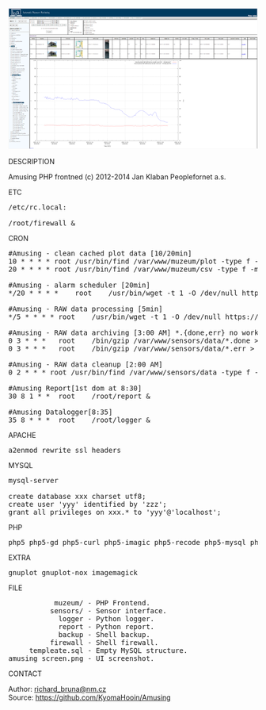 ![Amusing](https://github.com/KyomaHooin/Amusing/raw/master/frontend/amusing_screen.png "screenshot")

DESCRIPTION

Amusing PHP frontned (c) 2012-2014 Jan Klaban Peoplefornet a.s. 

ETC
<pre>
/etc/rc.local:

/root/firewall &
</pre>
CRON
<pre>
#Amusing - clean cached plot data [10/20min]
10 * * * * root	/usr/bin/find /var/www/muzeum/plot -type f -mtime +2 ! -name .htaccess -print0 | /usr/bin/xargs -0 /bin/rm -f
20 * * * * root	/usr/bin/find /var/www/muzeum/csv -type f -mtime +2 ! -name .htaccess -print0 | /usr/bin/xargs -0 /bin/rm -f

#Amusing - alarm scheduler [20min]
*/20 * * * *	root	/usr/bin/wget -t 1 -O /dev/null https://amusing.nm.cz/muzeum/cron > /dev/null 2>&1

#Amusing - RAW data processing [5min]
*/5 * * * *	root	/usr/bin/wget -t 1 -O /dev/null https://amusing.nm.cz/muzeum/cronraw > /dev/null 2>&1

#Amusing - RAW data archiving [3:00 AM] *.{done,err} no work..
0 3	* * *	root	/bin/gzip /var/www/sensors/data/*.done > /dev/null 2>&1
0 3	* * *	root	/bin/gzip /var/www/sensors/data/*.err > /dev/null 2>&1

#Amusing - RAW data cleanup [2:00 AM]
0 2 * * * root /usr/bin/find /var/www/sensors/data -type f -name "*.gz" -mtime +7 -print0 | /usr/bin/xargs -0 /bin/rm -f

#Amusing Report[1st dom at 8:30]
30 8 1 * *	root	/root/report &

#Amusing Datalogger[8:35]
35 8 * * *	root	/root/logger &
</pre>
APACHE
<pre>
a2enmod rewrite ssl headers
</pre>
MYSQL
<pre>
mysql-server

create database xxx charset utf8;
create user 'yyy' identified by 'zzz';
grant all privileges on xxx.* to 'yyy'@'localhost';
</pre>
PHP
<pre>
php5 php5-gd php5-curl php5-imagic php5-recode php5-mysql php5-apcu php-apc
</pre>
EXTRA
<pre>
gnuplot gnuplot-nox imagemagick
</pre>
FILE
<pre>
           muzeum/ - PHP Frontend.
          sensors/ - Sensor interface.
            logger - Python logger.
            report - Python report.
            backup - Shell backup.
          firewall - Shell firewall.
     templeate.sql - Empty MySQL structure.
amusing_screen.png - UI screenshot. 
</pre>

CONTACT

Author: richard_bruna@nm.cz<br>
Source: https://github.com/KyomaHooin/Amusing

